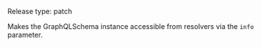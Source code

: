 Release type: patch

Makes the GraphQLSchema instance accessible from resolvers via the `info` parameter.
